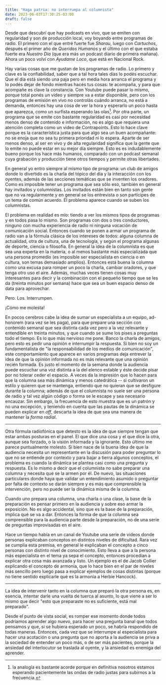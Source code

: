 ```yaml
---
title: "Haga patria: no interrumpa al columnista"
date: 2023-06-03T17:30:25-03:00
draft: false
---
```



Desde que descubrí que hay podcasts en vivo, que se emiten con regularidad y
son de producción local, voy boyando entre programas de radio. El primero
con el que entré fuerte fue _Sharau_, luego con _Cartuchos_, después el primer
año de _Queridos Humanos_ y el último con el que estaba fuerte era _Nuestro
Día_ (que era más un podcast diario de primera mañana). Ahora un poco volví con
_Ayudame Loco_, que está en Nacional Rock. 

Hay varias cosas que me gustan de los programas de radio. Lo primero y clave
es la confiabilidad, saber que a tal hora tales días lo podés escuchar. Que el 
día está siendo una paja pero en media hora arranca el programa y lo podés
dejar de fondo mientras hacés tus cosas: te acompaña, y para que acompañe 
es clave la constancia. Con Youtube puede pasar lo mismo, porque total
ponés un video y siempre va a estar disponible, pero con los programas de
emisión en vivo no controlás cuándo arranca, no está a demanda, entonces
hay una cosa de ver la hora y esperarlo un poco hasta que aparezca, como
un surfista esperando las olas[^1]. Por otra parte, un programa que
se emite con bastante regularidad es casi por necesidad menos denso de 
contenido e información, no es algo que requiera una atención completa como
un video de Contrapoints. Esto lo hace clave porque es la característica justa
para que algo sea un buen acompañante: no se enoja que no sea tu primera prioridad
ni lo espera. Aparte de ser menos denso, al ser en vivo y de alta regularidad
significa que la gente que lo emite no puede estar en su mejor día siempre.
Esto es es indudablemente bueno porque los hace más humanos, comparado con
un podcast semanal cuya grabación y producción tiene otros tiempos y permite
otras libertades.

En general yo entro siempre al mismo tipo de programa: un club de amigos
donde lo divertido es la charla del tópico del día y la interacción con
los oyentes, además de las secciones temáticas que se inventen los oradores. 
Como es imposible tener un programa que sea sólo eso, también
en general hay invitados y columnistas. Los invitados están bien en tanto
son gente que no va regularmente y en general se los entrevista o son 
partícipes de un tema de común acuerdo. El problema aparece cuando se suben
los columnistas.

El problema en realidad es mío: tiendo a ver los mismos tipos de programas
y en todos pasa lo mismo. Son programas con dos o tres conductores, ninguno
con mucha experiencia de radio ni ninguna vocación de comunicación social.
Entonces cuando se ponen a armar un programa de radio van a la fórmula clásica
de los intereses de todos: alguna columna de actualidad, otra de cultura,
una de tecnología, y según el programa algunas de deporte, ciencia o filosofía.
En general la idea de la columnista es que sea una experta en la materia, o
al menos bastante más especializada que una persona promedio (es imposible
ser especialista en ciencia o en cultura, son temas demasiado amplios).
Entonces está buena la columna como una excusa para romper un poco la charla,
cambiar oradores, y que tenga otro uso el aire. Además, muchas veces tienen
cosas muy interesantes para decir y la combinación con el pequeño tiempo que
se les da (treinta minutos por semana) hace que sea un buen espacio denso 
de data para aprovechar. 

Pero. Los. Interrumpen.

¡Cómo me molesta! 

En pocos cerebros cabe la idea de sumar un especialista a un equipo, ad-honorem
(rara vez se les paga), para que prepare una sección con contenido semanal
que sea distinta cada vez pero a la vez relevante y entendible en treinta minutos,
y que cuando se sume los pises a preguntas todo el tiempo. Es lo que más nervioso
me pone. Banco la charla de amigos, pero esto es pedir una opinión e interrumpir
la respuesta. Si bien no soy un fundamentalista de "la responsabilidad de los 
medios de comunicación", este comportamiento que aparece en varios programas
deja entrever la idea de que la opinión informada no es más relevante que una opinión
recién formada. Es justo el momento de la semana donde
la audiencia puede escuchar una voz distinta a la del elenco estable y éste decide 
pisar por no tolerar ceder el espacio. A veces da la impresión que 
lo hacen para que la columna sea más dinámica y menos catedrática -- 
si cultivaron un estilo y quieren que se mantenga, entiendo que no quieran que
se desfigure durante la columna; además de que el columnista no suele ser una persona
de radio y tal vez algún código o forma se le escape y sea necesario encauzar.
Sin embargo, la frecuencia de esto muestra que es un patrón y no una excepción,
y teniendo en cuenta que las pautas de la dinámica se pueden explicar en _off_,
descarta la idea de que sea una manera de mantener la _forma radial_.

***

Otra fórmula radiofónica que detesto es la idea de que siempre tengan que estar
ambas posturas en el panel. El que dice una cosa y el que dice la otra, aunque 
sea forzado, o la visión informada y la ignorante. Esto último me parece puntualmente
molesto. Si bien nace de la buena idea de que la audiencia necesita un representante en la discusión
para poder preguntar lo que no se entiende por contexto y para bajar a tierra algunos
conceptos, el problema es cuando la dinámica se plantea casi como una pregunta y 
respuesta. Es lo mismo a decir que el columnista no sabe preparar una columna y necesita
que se la armen por él. De nuevo, las situaciones particulares donde haya que validar
un entendimiento asumido o preguntar por falta de contexto se darán siempre y es 
más que comprensible la intervención, pero no puede ser la dinámica misma de la columna. 

Cuando uno prepara una columna, una charla o una clase, la base de la preparación
es pensar primero en la audiencia y sobre eso armar la exposición. No es algo accidental,
sino que es la base de la preparación, implica qué se va a dar. Entonces la forma de que
la columna sea comprensible para la audiencia parte desde la preparación, no de una serie
de preguntas improvisadas en el aire.

Hace un tiempo había en un canal de Youtube una serie de videos donde personas explicaban
conceptos en distintos niveles de dificultad. Rara vez se cumplía esta premisa, en general
le explicaban el concepto a cinco personas con distinto nivel de conocimiento. Esto lleva
a que a la persona más especialista en el tema ya sepa el concepto, entonces procedían
a explicar otra cosa más avanzada y listo. Un ejemplo es el de Jacob Collier explicando el 
concepto de armonía, que lo hace bien en el par de niveles más sencillo pero luego 
pasa a explicar ejemplos de cosas
distintas (porque no tiene sentido explicarle qué es la armonía a Herbie Hancock).

***

La idea de intervenir tanto en la columna que preparó la otra persona es, en esencia,
intentar darle una vuelta de tuerca al asunto, lo que viene a ser lo mismo que decir
"esto que preparaste no es suficiente, está mal preparado".  

Desde el punto de vista social, es romper ese momento donde todos podríamos aprender
algo nuevo, para hacer una pregunta banal que todos pensamos y que, si se hubiera
esperado un poco, se habría respondido de todas maneras. Entonces, cada vez que 
se interrumpe al especialista para hacer una acotación o una pregunta que no aporta
a la audiencia se priva a la sociedad de entender un poco más, o de ser más pacientes,
porque la ansiedad del interlocutor se traslada al oyente, y la ansiedad es enemiga
del aprender.


[^1]: la analogía es bastante acorde[^2] porque en definitiva nosotros estamos
esperando pacientemente las ondas de radio justas para subirnos a la frecuencia.
[^2]: otro chiste de ondas.
